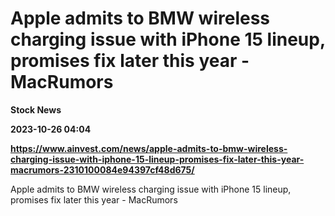 # Apple admits to BMW wireless charging issue with iPhone 15 lineup, promises fix later this year - MacRumors
**Stock News**

**2023-10-26 04:04**

**https://www.ainvest.com/news/apple-admits-to-bmw-wireless-charging-issue-with-iphone-15-lineup-promises-fix-later-this-year-macrumors-2310100084e94397cf48d675/**

Apple admits to BMW wireless charging issue with iPhone 15 lineup, promises fix later this year - MacRumors